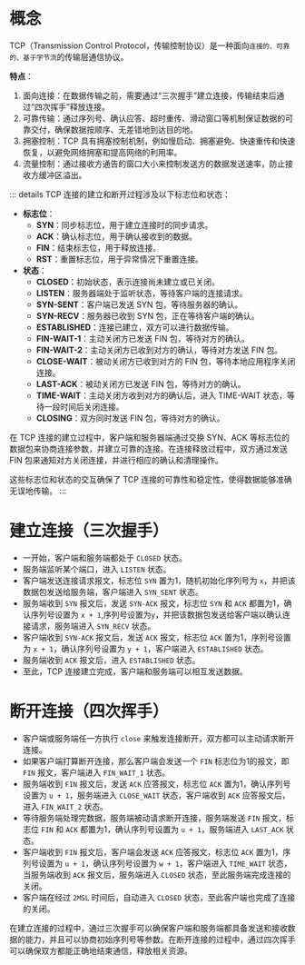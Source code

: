 # 概念
TCP（Transmission Control Protocol，传输控制协议）是一种面向`连接的、可靠的、基于字节流`的传输层通信协议。

**特点**：
1. 面向连接：在数据传输之前，需要通过“三次握手”建立连接，传输结束后通过“四次挥手”释放连接。
2. 可靠传输：通过序列号、确认应答、超时重传、滑动窗口等机制保证数据的可靠交付，确保数据按顺序、无差错地到达目的地。
3. 拥塞控制：TCP 具有拥塞控制机制，例如慢启动、拥塞避免、快速重传和快速恢复，以避免网络拥塞和提高网络的利用率。
4. 流量控制：通过接收方通告的窗口大小来控制发送方的数据发送速率，防止接收方缓冲区溢出。

::: details TCP 连接的建立和断开过程涉及以下标志位和状态：
- **标志位**：
    - **SYN**：同步标志位，用于建立连接时的同步请求。
    - **ACK**：确认标志位，用于确认接收到的数据。
    - **FIN**：结束标志位，用于释放连接。
    - **RST**：重置标志位，用于异常情况下重置连接。
- **状态**：
    - **CLOSED**：初始状态，表示连接尚未建立或已关闭。
    - **LISTEN**：服务器端处于监听状态，等待客户端的连接请求。
    - **SYN-SENT**：客户端已发送 SYN 包，等待服务器的确认。
    - **SYN-RECV**：服务器已收到 SYN 包，正在等待客户端的确认。
    - **ESTABLISHED**：连接已建立，双方可以进行数据传输。
    - **FIN-WAIT-1**：主动关闭方已发送 FIN 包，等待对方的确认。
    - **FIN-WAIT-2**：主动关闭方已收到对方的确认，等待对方发送 FIN 包。
    - **CLOSE-WAIT**：被动关闭方已收到对方的 FIN 包，等待本地应用程序关闭连接。
    - **LAST-ACK**：被动关闭方已发送 FIN 包，等待对方的确认。
    - **TIME-WAIT**：主动关闭方收到对方的确认后，进入 TIME-WAIT 状态，等待一段时间后关闭连接。
    - **CLOSING**：双方同时发送 FIN 包，等待对方的确认。

在 TCP 连接的建立过程中，客户端和服务器端通过交换 SYN、ACK 等标志位的数据包来协商连接参数，并建立可靠的连接。在连接释放过程中，双方通过发送 FIN 包来通知对方关闭连接，并进行相应的确认和清理操作。

这些标志位和状态的交互确保了 TCP 连接的可靠性和稳定性，使得数据能够准确无误地传输。
:::

# 建立连接（三次握手）
- 一开始，客户端和服务端都处于 `CLOSED` 状态。
- 服务端监听某个端口，进入 `LISTEN` 状态。
- 客户端发送连接请求报文，标志位 `SYN` 置为1，随机初始化序列号为 `x`，并把该数据包发送给服务端，客户端进入 `SYN_SENT` 状态。
- 服务端收到 `SYN` 报文后，发送 `SYN-ACK` 报文，标志位 `SYN` 和 `ACK` 都置为1，确认序列号设置为 `x + 1`,序列号设置为`y`，并把该数据包发送给客户端以确认连接请求，服务端进入 `SYN_RECV` 状态。
- 客户端收到 `SYN-ACK` 报文后，发送 `ACK` 报文，标志位 `ACK` 置为1，序列号设置为 `x + 1`，确认序列号设置为 `y + 1`，客户端进入 `ESTABLISHED` 状态。
- 服务端收到 `ACK` 报文后，进入 `ESTABLISHED` 状态。
- 至此，TCP 连接建立完成，客户端和服务端可以相互发送数据。

<ImageView name='common15.png' alt="TCP 三次握手"></ImageView>

# 断开连接（四次挥手）

- 客户端或服务端任一方执行 `close` 来触发连接断开，双方都可以主动请求断开连接。
- 如果客户端打算断开连接，那么客户端会发送一个 `FIN` 标志位为1的报文，即 `FIN` 报文，客户端进入 `FIN_WAIT_1` 状态。
- 服务端收到 `FIN` 报文后，发送 `ACK` 应答报文，标志位 `ACK` 置为1，确认序列号设置为 `u + 1`，服务端进入 `CLOSE_WAIT` 状态，客户端收到 `ACK` 应答报文后，进入 `FIN_WAIT_2` 状态。
- 等待服务端处理完数据，服务端被动请求断开连接，服务端发送 `FIN` 报文，标志位 `FIN` 和 `ACK` 都置为1，确认序列号设置为 `u + 1`，服务端进入 `LAST_ACK` 状态。
- 客户端收到 `FIN` 报文后，客户端会发送 `ACK` 应答报文，标志位 `ACK` 置为1，序列号设置为 `u + 1`，确认序列号设置为 `w + 1`，客户端进入 `TIME_WAIT` 状态，当服务端收到 `ACK` 报文后，服务端进入 `CLOSED` 状态，至此服务端完成连接的关闭。
- 客户端在经过 `2MSL` 时间后，自动进入 `CLOSED` 状态，至此客户端也完成了连接的关闭。
<ImageView name='common16.png' alt="TCP 四次挥手"></ImageView>

在建立连接的过程中，通过三次握手可以确保客户端和服务端都具备发送和接收数据的能力，并且可以协商初始序列号等参数。在断开连接的过程中，通过四次挥手可以确保双方都能正确地结束通信，释放相关资源。
